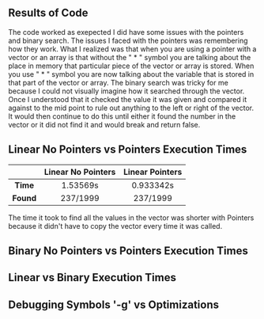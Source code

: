## Results of Code

The code worked as exepected I did have some issues with the pointers and binary search. The issues I faced with the pointers was remembering how they work. What I realized was that when you are using a pointer with a vector or an array is that without the " * " symbol you are talking about the place in memory that particular piece of the vector or array is stored. When you use " * " symbol you are now talking about the variable that is stored in that part of the vector or array. The binary search was tricky for me because I could not visually imagine how it searched through the vector. Once I understood that it checked the value it was given and compared it against to the mid point to rule out anything to the left or right of the vector. It would then continue to do this until either it found the number in the vector or it did not find it and would break and return false. 

## Linear No Pointers vs Pointers Execution Times

|      | Linear No Pointers | Linear Pointers |
|:----:|:------------------:|:---------------:|
| **Time** | 1.53569s           | 0.933342s       |
| **Found**| 237/1999           | 237/1999        |

The time it took to find all the values in the vector was shorter with Pointers because it didn't have to copy the vector every time it was called. 

## Binary No Pointers vs Pointers Execution Times



## Linear vs Binary Execution Times



## Debugging Symbols '-g' vs Optimizations


